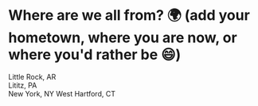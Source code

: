 # Where are we all from? 🌍 (add your hometown, where you are now, or where you'd rather be 😄)
Little Rock, AR  
Lititz, PA   
New York, NY 
West Hartford, CT 
